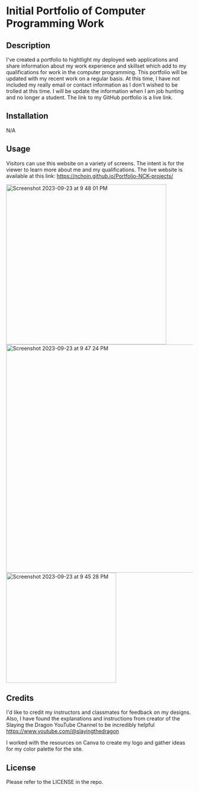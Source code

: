 # Initial Portfolio of Computer Programming Work

## Description
I've created a portfolio to hightlight my deployed web applications and share information about my work experience and skillset which add to my qualifications for work in the computer programming. This portfolio will be updated with my recent work on a regular basis.
At this time, I have not included my really email or contact information as I don't wished to be trolled at this time. I will be update the information when I am job hunting and no longer a student. The link to my GitHub portfolio is a live link.

## Installation

N/A

## Usage
Visitors can use this website on a variety of screens. The intent is for the viewer to learn more about me and my qualifications. The live website is available at this link:
https://nchoin.github.io/Portfolio-NCK-projects/




<img width="432" alt="Screenshot 2023-09-23 at 9 48 01 PM" src="https://github.com/nchoin/Portfolio-NCK-projects/assets/139597297/196ff296-6065-4881-bc46-b6d6d6fee1cf">
<img width="616" alt="Screenshot 2023-09-23 at 9 47 24 PM" src="https://github.com/nchoin/Portfolio-NCK-projects/assets/139597297/0209a217-2ccf-4cf8-8df1-f75434bc4cc3">
<img width="297" alt="Screenshot 2023-09-23 at 9 45 28 PM" src="https://github.com/nchoin/Portfolio-NCK-projects/assets/139597297/773f1313-3465-4c10-a0d5-4b9142f741ff">


## Credits
I'd like to credit my instructors and classmates for feedback on my designs. Also, I have found the explanations and instructions from creator of the Slaying the Dragon YouTube Channel to be incredibly helpful
https://www.youtube.com/@slayingthedragon
 
I worked with the resources on Canva to create my logo and gather ideas for my color palette for the site.

## License
Please refer to the LICENSE in the repo.
